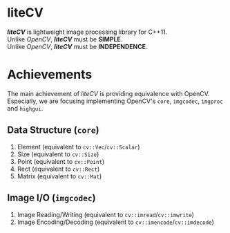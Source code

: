 # liteCV
**_liteCV_** is lightweight image processing library for C++11.  
Unlike _OpenCV_, **_liteCV_** must be **SIMPLE**.  
Unlike _OpenCV_, **_liteCV_** must be **INDEPENDENCE**.

# Achievements
The main achievement of *_liteCV_* is providing equivalence with OpenCV.  
Especially, we are focusing implementing OpenCV's `core`, `imgcodec`, `imgproc` and `highgui`.

## Data Structure (`core`)
1. Element (equivalent to `cv::Vec`/`cv::Scalar`)
2. Size (equivalent to `cv::Size`)
3. Point (equivalent to `cv::Point`)
4. Rect (equivalent to `cv::Rect`)
5. Matrix (equivalent to `cv::Mat`)

## Image I/O (`imgcodec`)
1. Image Reading/Writing (equivalent to `cv::imread`/`cv::imwrite`)
2. Image Encoding/Decoding (equivalent to `cv::imencode`/`cv::imdecode`)
